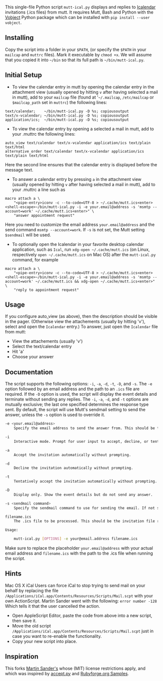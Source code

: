 This single-file Python script `mutt-ical.py` displays and replies to [Icalendar](https://tools.ietf.org/html/rfc5545) invitations (.ics files) from mutt.
It requires Mutt, Bash and Python with the [Vobject](https://github.com/py-vobject/vobject) Python package which can be installed with `pip install --user vobject`.

Installing
----------

Copy the script into a folder in your `$PATH`, (or specify the `$PATH` in your `mailcap` and `muttrc` files).
Mark it executable by `chmod +x`.
We will assume that you copied it into `~/bin` so that its full path is `~/bin/mutt-ical.py`.

Initial Setup
-------------

* To view the calendar entry in mutt by opening the calendar entry in the attachment view (usually opened by hitting `v` after having selected a mail in mutt), add to your `mailcap` file (found at '`~/.mailcap`, `/etc/mailcap` or `$mailcap_path` set in `muttrc`) the following lines:

```muttrc
text/calendar;    ~/bin/mutt-ical.py -D %s; copiousoutput
text/x-vcalendar; ~/bin/mutt-ical.py -D %s; copiousoutput
application/ics;  ~/bin/mutt-ical.py -D %s; copiousoutput
```

- To view the calendar entry by opening a selected a mail in mutt, add to your .muttrc the following lines:

```muttrc
auto_view text/calendar text/x-vcalendar application/ics text/plain text/html
alternative_order text/calendar text/x-vcalendar application/ics text/plain text/html
```

Here the second line ensures that the calendar entry is displayed before the message text.

- To answer a calendar entry by pressing `a` in the attachment view (usually opened by hitting `v` after having selected a mail in mutt), add to your .muttrc a line such as

```muttrc
macro attach a \
    "<pipe-entry>iconv -c --to-code=UTF-8 > ~/.cache/mutt.ics<enter><shell-escape>~/bin/mutt-ical.py -i -e your.email@address -s 'msmtp --account=work' ~/.cache/mutt.ics<enter>" \
    "answer appointment request"
```

Here you need to customize the email address `your.email@address` and the send command `msmtp --account=work`.
If `-s` is not set, the Mutt setting `$sendmail` will be used.

- To optionally open the Icalendar in your favorite desktop calendar application, such as `Ical`, run `xdg-open ~/.cache/mutt.ics` (on Linux, respectively `open ~/.cache/mutt.ics` on Mac OS) after the `mutt-ical.py` command, for example

```muttrc
macro attach a \
    "<pipe-entry>iconv -c --to-code=UTF-8 > ~/.cache/mutt.ics<enter><shell-escape>~/bin/mutt-ical.py -i -e your.email@address -s 'msmtp --account=work' ~/.cache/mutt.ics && xdg-open ~/.cache/mutt.ics<enter>" \
    "reply to appointment request"
```


Usage
-----

If you configure auto_view (as above), then the description should be visible in
the pager.
(Otherwise view the attachements (usually by hitting 'v'), select and open the `Icalendar` entry.)
To answer, just open the `Icalendar` file from mutt:

* View the attachements (usually 'v')
* Select the text/calendar entry
* Hit 'a'
* Choose your answer


Documentation
-------------

The script supports the following options: `-i`, `-a`, `-d`, `-t`, `-D`, and `-s`. The `-e` option followed by an email address and the path to an `.ics` file are required.
If the `-D` option is used, the script will display the event details and terminate without sending any replies.
The `-i`, `-a`, `-d`, and `-t` options are mutually exclusive;
the last one specified determines the response type sent.
By default, the script will use Mutt's sendmail setting to send the answer, unless the `-s` option is used to override it.

```sh
-e <your.email@address>
    Specify the email address to send the answer from. This should be the email address that received the invitation.

-i
    Interactive mode. Prompt for user input to accept, decline, or tentatively accept the invitation.

-a
    Accept the invitation automatically without prompting.

-d
    Decline the invitation automatically without prompting.

-t
    Tentatively accept the invitation automatically without prompting.

-D
    Display only. Show the event details but do not send any answer.

-s <sendmail command>
    Specify the sendmail command to use for sending the email. If not set, the default Mutt setting will be used.

filename.ics
    The .ics file to be processed. This should be the invitation file received.

Usage:

    mutt-ical.py [OPTIONS] -e your@email.address filename.ics
```

Make sure to replace the placeholder `your.email@address` with your actual email address and  `filename.ics` with the path to the .ics file when running the script.

Hints
-----

Mac OS X iCal Users can force iCal to stop trying to send mail on your behalf by replacing
the file `/Applications/iCal.app/Contents/Resources/Scripts/Mail.scpt` with your
own ActionScript. Martin Sander went with the following: `error number -128`
Which tells it that the user cancelled the action.

* Open AppleScript Editor, paste the code from above into a new script, then save it.
* Move the old script `/Applications/iCal.app/Contents/Resources/Scripts/Mail.scpt`  just in case you want to re-enable the functionality.
* Copy your new script into place.

Inspiration
------------

This forks [Martin Sander's](https://github.com/marvinthepa/mutt-ical/) whose (MIT) license restrictions apply, and which was inspired by
[accept.py](http://weirdzone.ru/~veider/accept.py) and [Rubyforge.org Samples](http://vpim.rubyforge.org/files/samples/README_mutt.html).

